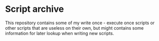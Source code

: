 # Script archive

This repository contains some of my write once - execute once scripts or other
scripts that are useless on their own, but might contains some information for
later lookup when writing new scripts.
